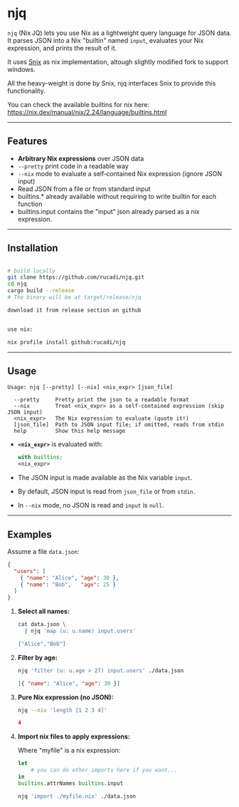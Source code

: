 # njq

`njq` (Nix JQ) lets you use Nix as a lightweight query language for JSON data. 
It parses JSON into a Nix "builtin" named `input`, evaluates your Nix expression, and prints the result of it.

It uses [Snix](https://snix.dev/) as nix implementation, altough slightly modified fork to support windows.

All the heavy-weight is done by Snix, njq interfaces Snix to provide this functionality.

You can check the available builtins for nix here: https://nix.dev/manual/nix/2.24/language/builtins.html





---

## Features

* **Arbitrary Nix expressions** over JSON data
* `--pretty` print code in a readable way
* `--nix` mode to evaluate a self‑contained Nix expression (ignore JSON input)
* Read JSON from a file or from standard input
* builtins.* already available without requiring to write builtin for each function
* builtins.input contains the "input" json already parsed as a nix expression.

---

## Installation

```bash

# build locally
git clone https://github.com/rucadi/njq.git
cd njq
cargo build --release
# The binary will be at target/release/njq

download it from release section on github


use nix:

nix profile install github:rucadi/njq
```

---

## Usage

```
Usage: njq [--pretty] [--nix] <nix_expr> [json_file]

  --pretty     Pretty print the json to a readable format
  --nix        Treat <nix_expr> as a self‑contained expression (skip JSON input)
  <nix_expr>   The Nix expression to evaluate (quote it!)
  [json_file]  Path to JSON input file; if omitted, reads from stdin
  help         Show this help message
```

* **`<nix_expr>`** is evaluated with:

  ```nix
  with builtins;
  <nix_expr>
  ```
* The JSON input is made available as the Nix variable `input`.
* By default, JSON input is read from `json_file` or from `stdin`.
* In `--nix` mode, no JSON is read and `input` is `null`.

---

## Examples

Assume a file `data.json`:

```json
{
  "users": [
    { "name": "Alice", "age": 30 },
    { "name": "Bob",   "age": 25 }
  ]
}
```

1. **Select all names:**

   ```bash
   cat data.json \
     | njq 'map (u: u.name) input.users'
   ```

   ```json
   ["Alice","Bob"]
   ```

2. **Filter by age:**

   ```bash
   njq 'filter (u: u.age > 27) input.users' ./data.json
   ```

   ```json
   [{ "name": "Alice", "age": 30 }]
   ```


3. **Pure Nix expression (no JSON):**

   ```bash
   njq --nix 'length [1 2 3 4]'
   ```

   ```json
   4
   ```
4. **Import nix files to apply expressions:**

    Where "myfile" is a nix expression:
    ```nix
    let
        # you can do other imports here if you want... 
    in 
    builtins.attrNames builtins.input
    ```

    ```bash
    njq 'import ./myfile.nix' ./data.json
    ```

